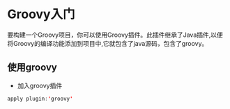 # Groovy入门

要构建一个Groovy项目，你可以使用Groovy插件。此插件继承了Java插件,以便将Groovy的编译功能添加到项目中,它就包含了java源码，包含了groovy。

## 使用groovy

- 加入groovy插件
```java
apply plugin:'groovy'
```
